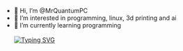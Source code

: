 - 👋 Hi, I’m @MrQuantumPC
- 👀 I’m interested in programming, linux, 3d printing and ai
- 🌱 I’m currently learning programming
<br></br>
<a href="https://git.io/typing-svg"><img src="https://readme-typing-svg.demolab.com?font=Fira+Code&size=40&pause=1000&width=435&height=60&lines=(•‿•);(◑‿◐);(ツ);=＾● ⋏ ●＾=" alt="Typing SVG" /></a>


<!---
MrQuantumPC/MrQuantumPC is a ✨ special ✨ repository because its `README.md` (this file) appears on your GitHub profile.
You can click the Preview link to take a look at your changes.
--->
